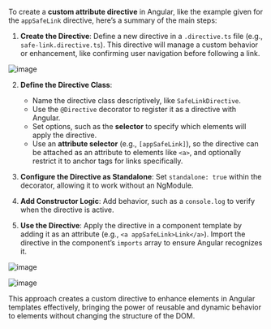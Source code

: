 To create a **custom attribute directive** in Angular, like the example given for the `appSafeLink` directive, here’s a summary of the main steps:

1. **Create the Directive**: Define a new directive in a `.directive.ts` file (e.g., `safe-link.directive.ts`). This directive will manage a custom behavior or enhancement, like confirming user navigation before following a link.


![image](https://github.com/user-attachments/assets/cc669e34-6d20-4c77-a3c4-67266d7b2798)


2. **Define the Directive Class**:
   - Name the directive class descriptively, like `SafeLinkDirective`.
   - Use the `@Directive` decorator to register it as a directive with Angular.
   - Set options, such as the **selector** to specify which elements will apply the directive. 
   - Use an **attribute selector** (e.g., `[appSafeLink]`), so the directive can be attached as an attribute to elements like `<a>`, and optionally restrict it to anchor tags for links specifically.

3. **Configure the Directive as Standalone**: Set `standalone: true` within the decorator, allowing it to work without an NgModule.

4. **Add Constructor Logic**: Add behavior, such as a `console.log` to verify when the directive is active. 

5. **Use the Directive**: Apply the directive in a component template by adding it as an attribute (e.g., `<a appSafeLink>Link</a>`). Import the directive in the component’s `imports` array to ensure Angular recognizes it.


![image](https://github.com/user-attachments/assets/8d3dd398-f4cb-4009-8fbe-0096ac3b14ef)



![image](https://github.com/user-attachments/assets/8480a320-e054-48ee-ac46-8baf873543ce)


This approach creates a custom directive to enhance elements in Angular templates effectively, bringing the power of reusable and dynamic behavior to elements without changing the structure of the DOM.
